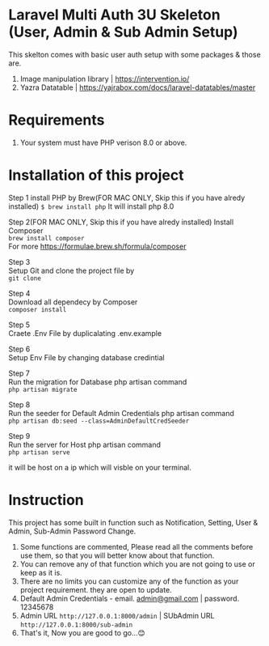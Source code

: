 # Laravel Multi Auth 3U Skeleton (User, Admin & Sub Admin Setup)

This skelton comes with basic user auth setup with some packages & those are.

1. Image manipulation library | https://intervention.io/
2. Yazra Datatable | https://yajrabox.com/docs/laravel-datatables/master

# Requirements

1. Your system must have PHP verison 8.0 or above.


# Installation of this project

Step 1
install PHP  by Brew(FOR MAC ONLY, Skip this if you have alredy installed)
`$ brew install php`
It will install php 8.0

Step 2(FOR MAC ONLY, Skip this if you have alredy installed)
Install Composer \
`brew install composer` \
For more 
https://formulae.brew.sh/formula/composer

Step 3 \
Setup Git and clone the project file by \
`git clone ` 

Step 4 \
Download all dependecy by Composer \
`composer install`

Step 5 \
Craete .Env File by duplicalating .env.example  

Step 6 \
Setup Env File by changing database credintial 

Step 7 \
Run the migration for Database php artisan command  \
`php artisan migrate`

Step 8 \
Run the seeder for Default Admin Credentials php artisan command  \
`php artisan db:seed --class=AdminDefaultCredSeeder`

Step 9 \
Run the server for Host php artisan command  \
`php artisan serve`


it will be host on a ip which will visble on your terminal.

# Instruction

This project has some built in function such as Notification, Setting, User & Admin, Sub-Admin Password Change.

1. Some functions are commented, Please read all the comments before use them, so that you will better know about that function.
2. You can remove any of that function which you are not going to use or keep as it is.
3. There are no limits you can customize any of the function as your project requirement. they are open to update.
4. Default Admin Credentials - email. admin@gmail.com | password. 12345678
5. Admin URL `http://127.0.0.1:8000/admin` | SUbAdmin URL `http://127.0.0.1:8000/sub-admin`
5. That's it, Now you are good to go...😊

